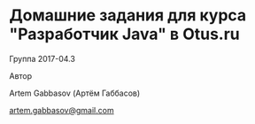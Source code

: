 # Домашние задания для курса "Разработчик Java" в Otus.ru

Группа 2017-04.3

Автор

Artem Gabbasov (Артём Габбасов)

artem.gabbasov@gmail.com
